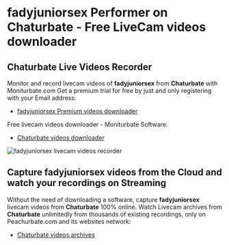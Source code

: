 # fadyjuniorsex Performer on Chaturbate - Free LiveCam videos downloader

## Chaturbate Live Videos Recorder

Monitor and record livecam videos of **fadyjuniorsex** from **Chaturbate** with Moniturbate.com
Get a premium trial for free by just and only registering with your Email address:
* [fadyjuniorsex Premium videos downloader](https://moniturbate.com/request-demo-licence-key.html)

Free livecam videos downloader - Moniturbate Software:
* [Chaturbate videos downloader](https://moniturbate.com/moniturbate-download-software.html)

![fadyjuniorsex livecam videos recorder](https://peachurnet.com/templates/moniturbate-software.png)


## Capture fadyjuniorsex videos from the Cloud and watch your recordings on Streaming

Without the need of downloading a software, capture **fadyjuniorsex** livecam videos from **Chaturbate** 100% online.
Watch Livecam archives from **Chaturbate** unlimitedly from thousands of existing recordings, only on Peachurbate.com and its websites network:
* [Chaturbate videos archives](https://peachurnet.com/)